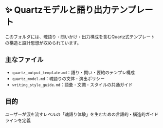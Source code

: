 # ✨ Quartzモデルと語り出力テンプレート

このフォルダには、魂語り・問いかけ・出力構成を含むQuartz式テンプレートの構造と設計思想が収められています。

## 主なファイル

- `quartz_output_template.md`：語り・問い・要約のテンプレ構成
- `quartz_model.md`：魂語りの文体・演出ポリシー
- `writing_style_guide.md`：語彙・文調・スタイルの共通ガイド

## 目的

ユーザーが涙を流すレベルの「魂語り体験」を生むための言語的・構造的ガイドラインを定義
